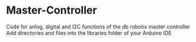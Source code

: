 # Master-Controller
Code for anlog, digital and I2C functions of the db robotix master controller
Add directories and files into the libraries folder of your Arduino IDE
